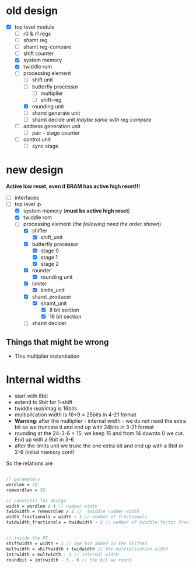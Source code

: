 # old design

- [x] top level module
    - [ ] r0 & r1 regs
    - [ ] shamt reg
    - [ ] shamt reg-compare
    - [ ] shift counter
    - [x] system memory
    - [x] twiddle rom
    - [ ] processing element
      - [ ] shift unit
      - [ ] butterfly processor
        - [ ] multiplier
        - [ ] shift-reg
      - [x] rounding unit
      - [ ] shamt generate unit
      - [ ] shamt decide unit _maybe same with reg compare_
    - [ ] address generation unit
      - [ ] pair - stage counter
    - [ ] control unit
      - [ ] sync stage

# new design

**Active low reset, even if BRAM has active high reset!!!**

- [ ] interfaces
- [ ] top level ip
  - [x] system memory (**must be active high reset**)
  - [x] twiddle rom
  - [ ] processing element (_the following need the order shown_)
    - [x] shifter
      - [x] shift_unit 
    - [x] butterfly processor
      - [x] stage 0
      - [x] stage 1
      - [x] stage 2
    - [x] rounder
      - [x] rounding unit
    - [x] limiter
      - [x] limits_unit
    - [x] shamt_producer
        - [x] shamt_unit
          - [x] 8 bit section
          - [x] 16 bit section
    - [ ] shamt decider

## Things that might be wrong
- This multiplier instantiation


# Internal widths

- start with 8bit
- extend to 9bit for 1-shift
- twiddle real/imag is 16bits
- multiplication width is 16+9 = 25bits in 4-21 format 
- **Warning**: after the multiplier - internal width - we do not need the extra bit so we truncate it and end up with 24bits in 3-21 format
- rounding at the 24-3-6 = 15: we keep 15 and from 14 downto 0 we cut. End up with a 9bit in 3-6
- after the limits unit we trunc the one extra bit and end up with a 8bit in 2-6 (initial memory conf)

So the relations are

```SystemVerilog

// parameters
wordlen = 32
romwordlen = 32

// constants for design
width = wordlen / 4 // number width
twidwidth = romwordlen / 2 //  twiddle number width  
width_fractionals = width - 2 // number of fractionals
twidwidth_fractionals = twidwidth - 2 // number of twiddle factor fractionals


// inside the PE
shiftwidth = width + 1 // one bit added in the shifter
multwidth = shiftwidth + twidwidth // the multiplication width
intrwidth = multwidth - 1 // internal width
roundbit = intrwidth - 3 - 6 // the bit we round
```

